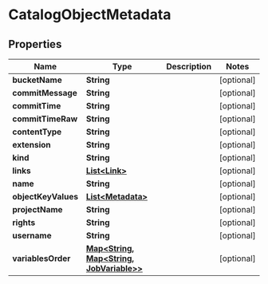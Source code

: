 
# CatalogObjectMetadata

## Properties
Name | Type | Description | Notes
------------ | ------------- | ------------- | -------------
**bucketName** | **String** |  |  [optional]
**commitMessage** | **String** |  |  [optional]
**commitTime** | **String** |  |  [optional]
**commitTimeRaw** | **String** |  |  [optional]
**contentType** | **String** |  |  [optional]
**extension** | **String** |  |  [optional]
**kind** | **String** |  |  [optional]
**links** | [**List&lt;Link&gt;**](Link.md) |  |  [optional]
**name** | **String** |  |  [optional]
**objectKeyValues** | [**List&lt;Metadata&gt;**](Metadata.md) |  |  [optional]
**projectName** | **String** |  |  [optional]
**rights** | **String** |  |  [optional]
**username** | **String** |  |  [optional]
**variablesOrder** | [**Map&lt;String, Map&lt;String, JobVariable&gt;&gt;**](Map.md) |  |  [optional]



